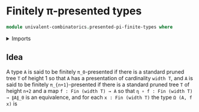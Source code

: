 # Finitely π-presented types

```agda
module univalent-combinatorics.presented-pi-finite-types where
```

<details><summary>Imports</summary>

```agda

```

</details>

## Idea

A type `A` is said to be finitely `π_0`-presented if there is a standard pruned
tree `T` of height 1 so that `A` has a presentation of cardinality `width T`,
and `A` is said to be finitely `π_{n+1}`-presented if there is a standard pruned
tree `T` of height `n+2` and a map `f : Fin (width T) → A` so that
`η ∘ f : Fin (width T) → ∥A∥_0` is an equivalence, and for each
`x : Fin (width T)` the type `Ω (A, f x)` is
